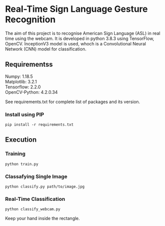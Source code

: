# Real-Time Sign Language Gesture Recognition

The aim of this project is to recognise American Sign Language (ASL) in real time using the webcam. It is developed in python 3.8.3 using TensorFlow, OpenCV. InceptionV3 model is used, whoch is a Convolutional Neural Network (CNN) model for classification.


## Requirementss

Numpy:          1.18.5 <br/>
Matplotlib:     3.2.1 <br/>
Tensorflow:     2.2.0 <br/>
OpenCV-Python:  4.2.0.34 <br/>

See requirements.txt for complete list of packages and its version.

### Install using PIP
```
pip install -r requirements.txt
```

## Execution
### Training
```
python train.py
```

### Classafying Single Image
```
python classify.py path/to/image.jpg
```

### Real-Time Classification
```
python classify_webcam.py
```
Keep your hand inside the rectangle.
